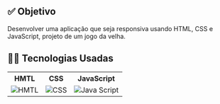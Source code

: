 ## ✅ Objetivo
Desenvolver uma aplicação que seja responsiva usando HTML, CSS e JavaScript, projeto de um jogo da velha.

## 👨‍💻 Tecnologias Usadas
<div align="center" text-aling="center">
    <table>
        <tr>
            <th style="text-aling: center;">HMTL</th>
            <th style="text-aling: center;">CSS</th>
            <th style="text-aling: center;">JavaScript</th>
        </tr>
        <tr aling="center">
            <td>
                <img src="https://img.icons8.com/?size=100&id=20909&format=png&color=000000" alt="HMTL">
            </td>
            <td>
                <img src="https://img.icons8.com/?size=100&id=21278&format=png&color=000000" alt="CSS">
            </td>
            <td>
                <img src="https://img.icons8.com/?size=100&id=108784&format=png&color=000000" alt="Java Script">
            </td>
        </tr>
    </table>
</div>
